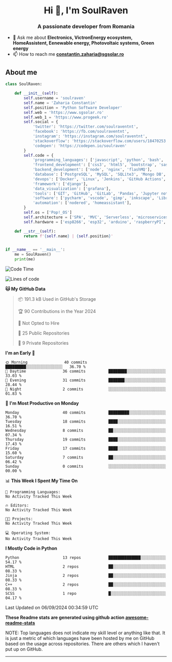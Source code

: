 <h1 align="center">Hi 👋, I'm SoulRaven</h1>
<h3 align="center">A passionate developer from Romania</h3>

- 💬 Ask me about **Electronics, VictronEnergy ecosystem, HomeAssistent, Eenewable energy, Photovoltaic systems, Green energy**
- 📫 How to reach me **constantin.zaharia@sgsolar.ro**

## About me

```python
class SoulRaven:

    def __init__(self):
        self.username = 'soulraven'
        self.name = 'Zaharia Constantin'
        self.position = 'Python Software Developer'
        self.web = 'https://www.sgsolar.ro'
        self.web_1 = 'https://www.progeek.ro'
        self.social = {
            'twitter': 'https://twitter.com/soulraventnt',
            'facebook': 'https://fb.com/soulraventnt',
            'instagram': 'https://instagram.com/soulraventnt',
            'stackoverflow': 'https://stackoverflow.com/users/18470253',
            'codepen': 'https://codepen.io/soulraven'
        }
        self.code = {
            'programming_languages': ['javascript', 'python', 'bash', 'nodejs'],
            'frontend_development': ['css3', 'html5', 'bootstrap', 'sass', 'babel', 'webpack'],
            'backend_development': ['node', 'nginx', 'flashMQ'],
            'database': ['PostgreSQL', 'MySQL', 'SQLite3', 'Mongo DB', 'Redis'],
            'devops': ['Docker', 'Linux', 'Jenkins', 'GitHub Actions', 'bash'],
            'framework': ['django'], 
            'data_visualization': ['grafana'],
            'tools': ['GIT', 'GitHub', 'GitLab', 'Pandas', 'Jupyter notebook', 'SQLAlchemy', 'Celery', 'Nginx'],
            'software': ['pycharm', 'vscode', 'gimp', 'inkscape', 'LibreCAD', 'postman'],
            'automation': ['nodered', 'homeassistant'],
        }
        self.os = ['Pop!_OS']
        self.architecture = ['SPA', 'MVC', 'Serverless', 'microservices']
        self.hardware = ['esp8266', 'esp32', 'arduino', 'raspberryPI', 'bananaPI']

    def __str__(self):
        return f'{self.name} | {self.position}'


if __name__ == '__main__':
    me = SoulRaven()
    print(me)
```
<!--START_SECTION:waka-->
![Code Time](http://img.shields.io/badge/Code%20Time-109%20hrs%207%20mins-blue)

![Lines of code](https://img.shields.io/badge/From%20Hello%20World%20I%27ve%20Written-120.3%20thousand%20lines%20of%20code-blue)

**🐱 My GitHub Data** 

> 📦 191.3 kB Used in GitHub's Storage 
 > 
> 🏆 90 Contributions in the Year 2024
 > 
> 🚫 Not Opted to Hire
 > 
> 📜 25 Public Repositories 
 > 
> 🔑 9 Private Repositories 
 > 
**I'm an Early 🐤** 

```text
🌞 Morning                40 commits          █████████░░░░░░░░░░░░░░░░   36.70 % 
🌆 Daytime                36 commits          ████████░░░░░░░░░░░░░░░░░   33.03 % 
🌃 Evening                31 commits          ███████░░░░░░░░░░░░░░░░░░   28.44 % 
🌙 Night                  2 commits           ░░░░░░░░░░░░░░░░░░░░░░░░░   01.83 % 
```
📅 **I'm Most Productive on Monday** 

```text
Monday                   40 commits          █████████░░░░░░░░░░░░░░░░   36.70 % 
Tuesday                  18 commits          ████░░░░░░░░░░░░░░░░░░░░░   16.51 % 
Wednesday                8 commits           ██░░░░░░░░░░░░░░░░░░░░░░░   07.34 % 
Thursday                 19 commits          ████░░░░░░░░░░░░░░░░░░░░░   17.43 % 
Friday                   17 commits          ████░░░░░░░░░░░░░░░░░░░░░   15.60 % 
Saturday                 7 commits           ██░░░░░░░░░░░░░░░░░░░░░░░   06.42 % 
Sunday                   0 commits           ░░░░░░░░░░░░░░░░░░░░░░░░░   00.00 % 
```


📊 **This Week I Spent My Time On** 

```text
💬 Programming Languages: 
No Activity Tracked This Week

🔥 Editors: 
No Activity Tracked This Week

🐱‍💻 Projects: 
No Activity Tracked This Week

💻 Operating System: 
No Activity Tracked This Week
```

**I Mostly Code in Python** 

```text
Python                   13 repos            ██████████████░░░░░░░░░░░   54.17 % 
HTML                     2 repos             ██░░░░░░░░░░░░░░░░░░░░░░░   08.33 % 
Jinja                    2 repos             ██░░░░░░░░░░░░░░░░░░░░░░░   08.33 % 
C++                      2 repos             ██░░░░░░░░░░░░░░░░░░░░░░░   08.33 % 
SCSS                     1 repo              █░░░░░░░░░░░░░░░░░░░░░░░░   04.17 % 
```




 Last Updated on 06/09/2024 00:34:59 UTC
<!--END_SECTION:waka-->

**These Readme stats are generated using github action [awesome-readme-stats](https://github.com/anmol098/waka-readme-stats)**

NOTE: Top languages does not indicate my skill level or anything like that. It is just a metric of which languages have been hosted by me on GitHub based on the usage across repositories. There are others which I haven't put up on GitHub.
<hr>
